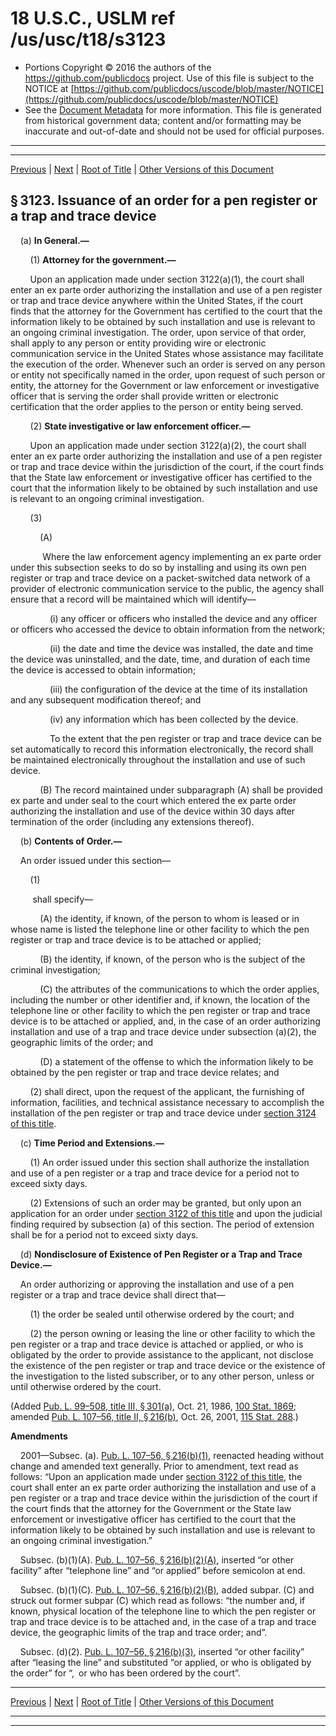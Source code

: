 ---
---

# 18 U.S.C., USLM ref /us/usc/t18/s3123

* Portions Copyright © 2016 the authors of the https://github.com/publicdocs project.
  Use of this file is subject to the NOTICE at [https://github.com/publicdocs/uscode/blob/master/NOTICE](https://github.com/publicdocs/uscode/blob/master/NOTICE)
* See the [Document Metadata](././../../../../..//README.md) for more information.
  This file is generated from historical government data; content and/or formatting may be inaccurate and out-of-date and should not be used for official purposes.

----------
----------

[Previous](./../../../../..//us/usc/t18/ptII/ch206/m__us_usc_t18_s3122.md) | [Next](./../../../../..//us/usc/t18/ptII/ch206/m__us_usc_t18_s3124.md) | [Root of Title](./../../../../../) | [Other Versions of this Document](https://publicdocs.github.io/go/links?ns=uslm&ref=%2Fus%2Fusc%2Ft18%2Fs3123)

## § 3123. Issuance of an order for a pen register or a trap and trace device

    (a) __In General.—__ 

        (1) __Attorney for the government.—__ 

        Upon an application made under section 3122(a)(1), the court shall enter an ex parte order authorizing the installation and use of a pen register or trap and trace device anywhere within the United States, if the court finds that the attorney for the Government has certified to the court that the information likely to be obtained by such installation and use is relevant to an ongoing criminal investigation. The order, upon service of that order, shall apply to any person or entity providing wire or electronic communication service in the United States whose assistance may facilitate the execution of the order. Whenever such an order is served on any person or entity not specifically named in the order, upon request of such person or entity, the attorney for the Government or law enforcement or investigative officer that is serving the order shall provide written or electronic certification that the order applies to the person or entity being served.

        (2) __State investigative or law enforcement officer.—__ 

        Upon an application made under section 3122(a)(2), the court shall enter an ex parte order authorizing the installation and use of a pen register or trap and trace device within the jurisdiction of the court, if the court finds that the State law enforcement or investigative officer has certified to the court that the information likely to be obtained by such installation and use is relevant to an ongoing criminal investigation.

        (3)

            (A)

             Where the law enforcement agency implementing an ex parte order under this subsection seeks to do so by installing and using its own pen register or trap and trace device on a packet-switched data network of a provider of electronic communication service to the public, the agency shall ensure that a record will be maintained which will identify—

                (i) any officer or officers who installed the device and any officer or officers who accessed the device to obtain information from the network;

                (ii) the date and time the device was installed, the date and time the device was uninstalled, and the date, time, and duration of each time the device is accessed to obtain information;

                (iii) the configuration of the device at the time of its installation and any subsequent modification thereof; and

                (iv) any information which has been collected by the device.

                To the extent that the pen register or trap and trace device can be set automatically to record this information electronically, the record shall be maintained electronically throughout the installation and use of such device.

            (B) The record maintained under subparagraph (A) shall be provided ex parte and under seal to the court which entered the ex parte order authorizing the installation and use of the device within 30 days after termination of the order (including any extensions thereof).

    (b) __Contents of Order.—__ 

    An order issued under this section—

        (1)

         shall specify—

            (A) the identity, if known, of the person to whom is leased or in whose name is listed the telephone line or other facility to which the pen register or trap and trace device is to be attached or applied;

            (B) the identity, if known, of the person who is the subject of the criminal investigation;

            (C) the attributes of the communications to which the order applies, including the number or other identifier and, if known, the location of the telephone line or other facility to which the pen register or trap and trace device is to be attached or applied, and, in the case of an order authorizing installation and use of a trap and trace device under subsection (a)(2), the geographic limits of the order; and

            (D) a statement of the offense to which the information likely to be obtained by the pen register or trap and trace device relates; and

        (2) shall direct, upon the request of the applicant, the furnishing of information, facilities, and technical assistance necessary to accomplish the installation of the pen register or trap and trace device under [section 3124 of this title][/us/usc/t18/s3124].

    (c) __Time Period and Extensions.—__ 

        (1) An order issued under this section shall authorize the installation and use of a pen register or a trap and trace device for a period not to exceed sixty days.

        (2) Extensions of such an order may be granted, but only upon an application for an order under [section 3122 of this title][/us/usc/t18/s3122] and upon the judicial finding required by subsection (a) of this section. The period of extension shall be for a period not to exceed sixty days.

    (d) __Nondisclosure of Existence of Pen Register or a Trap and Trace Device.—__ 

    An order authorizing or approving the installation and use of a pen register or a trap and trace device shall direct that—

        (1) the order be sealed until otherwise ordered by the court; and

        (2) the person owning or leasing the line or other facility to which the pen register or a trap and trace device is attached or applied, or who is obligated by the order to provide assistance to the applicant, not disclose the existence of the pen register or trap and trace device or the existence of the investigation to the listed subscriber, or to any other person, unless or until otherwise ordered by the court.

(Added [Pub. L. 99–508, title III, § 301(a)][/us/pl/99/508/s301/a], Oct. 21, 1986, [100 Stat. 1869][/us/stat/100/1869]; amended [Pub. L. 107–56, title II, § 216(b)][/us/pl/107/56/s216/b], Oct. 26, 2001, [115 Stat. 288][/us/stat/115/288].)

 __Amendments__ 

    2001—Subsec. (a). [Pub. L. 107–56, § 216(b)(1)][/us/pl/107/56/s216/b/1], reenacted heading without change and amended text generally. Prior to amendment, text read as follows: “Upon an application made under [section 3122 of this title][/us/usc/t18/s3122], the court shall enter an ex parte order authorizing the installation and use of a pen register or a trap and trace device within the jurisdiction of the court if the court finds that the attorney for the Government or the State law enforcement or investigative officer has certified to the court that the information likely to be obtained by such installation and use is relevant to an ongoing criminal investigation.”

    Subsec. (b)(1)(A). [Pub. L. 107–56, § 216(b)(2)(A)][/us/pl/107/56/s216/b/2/A], inserted “or other facility” after “telephone line” and “or applied” before semicolon at end.

    Subsec. (b)(1)(C). [Pub. L. 107–56, § 216(b)(2)(B)][/us/pl/107/56/s216/b/2/B], added subpar. (C) and struck out former subpar (C) which read as follows: “the number and, if known, physical location of the telephone line to which the pen register or trap and trace device is to be attached and, in the case of a trap and trace device, the geographic limits of the trap and trace order; and”.

    Subsec. (d)(2). [Pub. L. 107–56, § 216(b)(3)][/us/pl/107/56/s216/b/3], inserted “or other facility” after “leasing the line” and substituted “or applied, or who is obligated by the order” for “, or who has been ordered by the court”.

----------

[Previous](./../../../../..//us/usc/t18/ptII/ch206/m__us_usc_t18_s3122.md) | [Next](./../../../../..//us/usc/t18/ptII/ch206/m__us_usc_t18_s3124.md) | [Root of Title](./../../../../../) | [Other Versions of this Document](https://publicdocs.github.io/go/links?ns=uslm&ref=%2Fus%2Fusc%2Ft18%2Fs3123)

----------
----------

[/us/usc/t18/s3124]: https://publicdocs.github.io/go/links?ns=uslm&ref=%2Fus%2Fusc%2Ft18%2Fs3124
[/us/usc/t18/s3122]: https://publicdocs.github.io/go/links?ns=uslm&ref=%2Fus%2Fusc%2Ft18%2Fs3122
[/us/pl/99/508/s301/a]: https://publicdocs.github.io/go/links?ns=uslm&ref=%2Fus%2Fpl%2F99%2F508%2Fs301%2Fa
[/us/stat/100/1869]: https://publicdocs.github.io/go/links?ns=uslm&ref=%2Fus%2Fstat%2F100%2F1869
[/us/pl/107/56/s216/b]: https://publicdocs.github.io/go/links?ns=uslm&ref=%2Fus%2Fpl%2F107%2F56%2Fs216%2Fb
[/us/stat/115/288]: https://publicdocs.github.io/go/links?ns=uslm&ref=%2Fus%2Fstat%2F115%2F288
[/us/pl/107/56/s216/b/1]: https://publicdocs.github.io/go/links?ns=uslm&ref=%2Fus%2Fpl%2F107%2F56%2Fs216%2Fb%2F1
[/us/usc/t18/s3122]: https://publicdocs.github.io/go/links?ns=uslm&ref=%2Fus%2Fusc%2Ft18%2Fs3122
[/us/pl/107/56/s216/b/2/A]: https://publicdocs.github.io/go/links?ns=uslm&ref=%2Fus%2Fpl%2F107%2F56%2Fs216%2Fb%2F2%2FA
[/us/pl/107/56/s216/b/2/B]: https://publicdocs.github.io/go/links?ns=uslm&ref=%2Fus%2Fpl%2F107%2F56%2Fs216%2Fb%2F2%2FB
[/us/pl/107/56/s216/b/3]: https://publicdocs.github.io/go/links?ns=uslm&ref=%2Fus%2Fpl%2F107%2F56%2Fs216%2Fb%2F3


